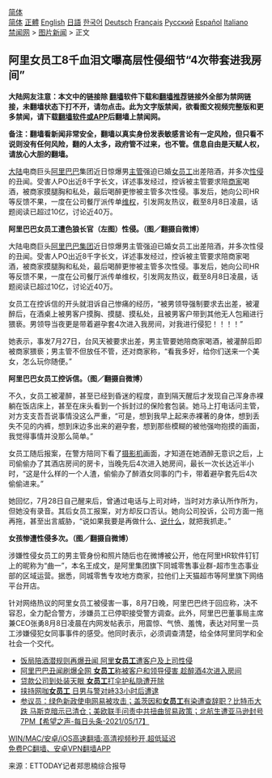  <!-- 面包屑导航 --> <div class="breadcrumb"><!-- GTranslate: https://gtranslate.io/ -->  <div class="switcher notranslate">  <div class="selected">  <a href="#" onclick="return false;"> 简体</a>  </div>  <div class="option">  <a href="https://www.bannedbook.org" onclick="doGTranslate('zh-CN|zh-CN');jQuery('div.switcher div.selected a').html(jQuery(this).html());return false;" title="简体中文" class="nturl selected"> 简体</a>  <a href="https://www.bannedbook.org/zh-tw/" onclick="doGTranslate('zh-CN|zh-TW');jQuery('div.switcher div.selected a').html(jQuery(this).html());return false;" title="繁體中文" class="nturl"> 正體</a>  <a href="https://www.bannedbook.org/en/" onclick="doGTranslate('zh-CN|en');jQuery('div.switcher div.selected a').html(jQuery(this).html());return false;" title="English" class="nturl"> English</a>  <a href="https://www.bannedbook.org/ja/" onclick="doGTranslate('zh-CN|ja');jQuery('div.switcher div.selected a').html(jQuery(this).html());return false;" title="日本語" class="nturl"> 日語</a>  <a href="https://www.bannedbook.org/ko/" onclick="doGTranslate('zh-CN|ko');jQuery('div.switcher div.selected a').html(jQuery(this).html());return false;" title="한국어" class="nturl"> 한국어</a>  <a href="https://www.bannedbook.org/de/" onclick="doGTranslate('zh-CN|de');jQuery('div.switcher div.selected a').html(jQuery(this).html());return false;" title="Deutsch" class="nturl"> Deutsch</a>  <a href="https://www.bannedbook.org/fr/" onclick="doGTranslate('zh-CN|fr');jQuery('div.switcher div.selected a').html(jQuery(this).html());return false;" title="Français" class="nturl"> Français</a>  <a href="https://www.bannedbook.org/ru/" onclick="doGTranslate('zh-CN|ru');jQuery('div.switcher div.selected a').html(jQuery(this).html());return false;" title="Русский" class="nturl"> Русский</a>  <a href="https://www.bannedbook.org/es/" onclick="doGTranslate('zh-CN|es');jQuery('div.switcher div.selected a').html(jQuery(this).html());return false;" title="Español" class="nturl"> Español</a>  <a href="https://www.bannedbook.org/it/" onclick="doGTranslate('zh-CN|it');jQuery('div.switcher div.selected a').html(jQuery(this).html());return false;" title="Italiano" class="nturl"> Italiano</a>  </div>  </div>      <div class='breadcrumb-sub'><!-- Breadcrumb NavXT 6.3.0 --> <a href="https://www.bannedbook.org/" class="home">禁闻网</a> &gt; <a href="https://www.bannedbook.org/bnews/topimagenews/" class="category">图片新闻</a> &gt; 正文</div></div><h2>阿里女员工8千血泪文曝高层性侵细节“4次带套进我房间”</h2> <p class="notice"><b>大陆网友注意：本文中的链接除 <a href="https://github.com/bannedbook/fanqiang" >翻墙</a>软件下载和<a href="https://github.com/killgcd/justmysocks/blob/master/README.md">翻墙推荐</a>链接外全部为禁网链接，未翻墙状态下打不开，请勿点击。此为文字版禁闻，欲看图文视频完整版和更多禁闻，请下载<a href="https://github.com/bannedbook/fanqiang">翻墙软件或APP</a>后翻墙上禁闻网。</p><p>备注：翻墙看新闻非常安全，翻墙以真实身份发表敏感言论有一定风险，但只看不说则没有任何风险，翻的人太多，政府管不过来，也不管。信息自由是天赋人权，请放心大胆的翻墙。</b></p>  <div class="entry"> <p id="summary"><span class='wp_keywordlink_affiliate'><a href="https://www.bannedbook.org/" title="大陆" target="_blank">大陆</a></span>电商巨头<a href="https://www.bannedbook.org/bnews/tag/%e9%98%bf%e9%87%8c%e5%b7%b4%e5%b7%b4/" class="st_tag internal_tag" rel="tag" title="标签 阿里巴巴 下的日志">阿里巴巴</a>集团近日惊爆男<a href="https://www.bannedbook.org/bnews/tag/%E4%B8%BB%E7%AE%A1/" class="st_tag internal_tag" rel="tag" title="标签 主管 下的日志">主管</a>强迫已婚<a href="https://www.bannedbook.org/bnews/tag/%E5%A5%B3%E5%91%98%E5%B7%A5/" class="st_tag internal_tag" rel="tag" title="标签 女员工 下的日志">女员工</a>出差陪酒，并多次<a href="https://www.bannedbook.org/bnews/tag/%e6%80%a7%e4%be%b5/" class="st_tag internal_tag" rel="tag" title="标签 性侵 下的日志">性侵</a>的丑闻。受害人PO出近8千字长文，详述事发经过，控诉被主管要求陪<a href="https://www.bannedbook.org/bnews/tag/%E5%95%86%E5%AE%B6/" class="st_tag internal_tag" rel="tag" title="标签 商家 下的日志">商家</a>喝酒，被商家摸腿胸和私处，最后喝醉更惨被主管多次性侵。事发后，她向公司HR等反馈不果，一度在公司餐厅派传单<span class='wp_keywordlink_affiliate'><a href="https://www.bannedbook.org/bnews/weiquan/" title="维权" target="_blank">维权</a></span>，引发网友热议，截至8月8日凌晨，话题阅读已超过10亿，讨论近40万。</p> <p id="conimg"><strong>阿里巴巴女员工遭色狼长官（左图）性侵。（图／翻摄自微博）</strong></p> <p>大陆电商巨头<a href="https://www.bannedbook.org/bnews/tag/%E9%98%BF%E9%87%8C%E5%B7%B4%E5%B7%B4%E9%9B%86%E5%9B%A2/" class="st_tag internal_tag" rel="tag" title="标签 阿里巴巴集团 下的日志">阿里巴巴集团</a>近日惊爆男主管强迫已婚女员工出差陪酒，并多次性侵的丑闻。受害人PO出近8千字长文，详述事发经过，控诉被主管要求陪商家喝酒，被商家摸腿胸和私处，最后喝醉更惨被主管多次性侵。事发后，她向公司HR等反馈不果，一度在公司餐厅派传单维权，引发网友热议，截至8月8日凌晨，话题阅读已超过10亿，讨论近40万。</p>  <p>女员工在控诉信的开头就泪诉自己惨痛的经历，“被男领导强制要求去出差，被灌醉后，在酒桌上被男客户摸胸、摸腿、摸私处，且被男客户带到其他无人包厢进行猥亵。男领导当夜更是带着避孕套4次进入我房间，对我进行侵犯！！！！”</p> <p>她表示，事发7月27日，台风天被要求出差，男主管要她陪商家喝酒，被灌醉后即被商家猥亵；男主管不但放任不管，还对商家称，“看我多好，给你们送来一个美女，怎么玩你随便。”</p> <p><strong>阿里巴巴女员工控诉信。（图／翻摄自微博）</strong></p>  <p>不久，女员工被灌醉，甚至已经到昏迷的程度，直到隔天醒后才发现自己浑身赤裸躺在饭店床上，甚至在床头看到一个拆封过的保险套包装。她马上打电话问主管，对方支支吾吾说事情没这么严重，“可是，想到我早上起来赤裸著的身体，想到丢失不见的内裤，想到床边多出来的避孕套，想到那些模糊的被他强吻抱摸的画面，我觉得事情并没那么简单。”</p> <p>女员工随后报案，在警方陪同下看了<a href="https://www.bannedbook.org/bnews/tag/%E6%91%84%E5%BD%B1%E6%9C%BA/" class="st_tag internal_tag" rel="tag" title="标签 摄影机 下的日志">摄影机</a>画面，才知道在她酒醉无意识之后，上司偷偷办了其酒店房间的房卡，当晚先后4次进入她房间，最长一次长达近半小时，“这是什么样的一个人渣，偷偷办了醉酒女同事的门卡，带着避孕套先后4次偷偷进来。”</p> <p>她回忆，7月28日自己醒来后，曾通过电话与上司对峙，当时对方承认所作所为，但她没有录音。其后女员工报案，对方却反口否认。她向公司投诉，公司方面一拖再拖，甚至出言威胁，“说如果我要是再做什么、<a href="https://www.bannedbook.org/bnews/tag/%E8%AF%B4%E4%BB%80%E4%B9%88/" class="st_tag internal_tag" rel="tag" title="标签 说什么 下的日志">说什么</a>，就把我抓走。”</p>  <p><strong>女孩惨遭性侵多次。（图／翻摄自微博）</strong></p> <p>涉嫌性侵女员工的男主管身份和照片随后也在微博被公开，他在阿里HR软件钉钉上的昵称为“曲一”，本名王成文，是阿里集团旗下同城零售事业群-超市生态事业部的区域运营。据悉，同城零售专攻地方商家，拉他们上天猫超市等阿里旗下网络平台开店。</p> <p>针对网络热议的阿里女员工被侵害一事，8月7日晚，阿里巴巴终于回应称，决不容忍，全力配合警方，涉嫌员工已停职接受警方调查。此外，阿里巴巴董事局主席兼CEO张勇8月8日凌晨在内网发帖表示，用震惊、气愤、羞愧，表达对阿里一员工涉嫌侵犯女同事事件的感受。他同时表示，必须调查清楚，给全体阿里同学和全社会一个交代。</p>  <ul class='op-related-articles' title='相关阅读'> <li><a href='https://www.bannedbook.org/bnews/headline/20210808/1602687.html' target='_blank'>饭局陪酒潜规则再爆丑闻 阿里<b>女员工</b>遭客户及上司性侵</a></li> <li><a href='https://www.bannedbook.org/bnews/finance/20210808/1602512.html' target='_blank'>阿里巴巴丑闻刷爆全网 <b>女员工</b>称被客户和领导侵害 趁醉酒4次进入房间</a></li> <li><a href='https://www.bannedbook.org/bnews/cbnews/20210625/1573948.html' target='_blank'>贷款公司到处装天眼 <b>女员工</b>打伞护私隐遭开除</a></li> <li><a href='https://www.bannedbook.org/bnews/worldnews/20210620/1570466.html' target='_blank'>挟持网咖<b>女员工</b> 日男与警对峙33小时后遭逮</a></li> <li><a href='https://www.bannedbook.org/bnews/comments/20210518/1548584.html' target='_blank'>参议员：绿色新政使电网易被攻击；盖茨因和<b>女员工</b>有染遭查辞职？比特币大跌 马斯克暗示已清仓；美欧联手问责中共扭曲贸易政策；北航生遭亚马逊封号7PM【希望之声-每日头条-2021/05/17】</a></li> </ul> <p class="texttj"> <a href="https://github.com/bannedbook/fanqiang/wiki/V2ray%E6%9C%BA%E5%9C%BA" target="_blank">WIN/MAC/安卓/iOS高速翻墙:高清视频秒开,超低延迟</a><br/> <a href="https://github.com/bannedbook/fanqiang/wiki/%E7%A6%81%E9%97%BB%E7%BD%91%E5%AE%89%E5%8D%93%E7%BF%BB%E5%A2%99%E6%96%B0%E9%97%BBAPP" target="_blank">免费PC翻墙、安卓VPN翻墙APP</a></p><p> 来源：ETTODAY记者郑思楠综合报导 </p><a name='sharetosocial'></a>  <div style="margin-bottom:5px;padding-bottom:5px;clear:both"> <div id="archive-pix-1" class="banner-ads"> <!-- AuctionX Display platform tag START --> <div id="26318x728x90x621x_ADSLOT2" clicktrack="%%CLICK_URL_ESC%%"></div> <!-- AuctionX Display platform tag END --> </div> <div id="archive-pix-2" class="banner-ads"> <!-- AuctionX Display platform tag START --> <div id="26315x300x250x621x_ADSLOT2" clicktrack="%%CLICK_URL_ESC%%"></div> <!-- AuctionX Display platform tag END --> </div> </div>  <div id="archive-pix-1" class="banner-ads"> <!-- AuctionX Display platform tag START --> <div id="26318x728x90x621x_ADSLOT3" clicktrack="%%CLICK_URL_ESC%%"></div> <!-- AuctionX Display platform tag END --> </div> </div><!--END ENTRY--> 